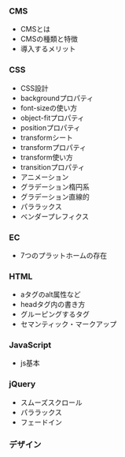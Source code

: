### CMS
- CMSとは
- CMSの種類と特徴
- 導入するメリット

### CSS
- CSS設計
- backgroundプロパティ
- font-sizeの使い方
- object-fitプロパティ
- positionプロパティ
- transformシート
- transformプロパティ
- transform使い方
- transitionプロパティ
- アニメーション
- グラデーション楕円系
- グラデーション直線的
- パララックス
- ベンダープレフィクス

### EC
- 7つのプラットホームの存在

### HTML
- aタグのalt属性など
- headタグ内の書き方
- グルーピングするタグ
- セマンティック・マークアップ

### JavaScript
- js基本

### jQuery
- スムーズスクロール
- パララックス
- フェードイン

### デザイン

